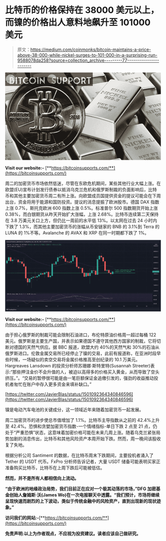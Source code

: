 # 比特币的价格保持在 38000 美元以上，而镍的价格出人意料地飙升至 101000 美元

> 原文：<https://medium.com/coinmonks/bitcoin-maintains-a-price-above-38-000-while-nickel-surges-to-101-000-in-a-surprising-run-9588078da258?source=collection_archive---------77----------------------->

![](img/9feabc428519d2a9096fb308c3546e63.png)

**Visit our website:-** [**https://bitcoinsupports.com/**](https://bitcoinsupports.com/)

周二的加密货币市场依然低迷，尽管在东欧危机期间，某些其他行业大幅上涨。在欧盟(EU)宣布计划发行债券以抵消乌克兰危机和俄罗斯制裁的负面影响后，比特币和其他主要加密货币周二有所上涨。向欧盟成员国提供资金的提议可能会在下周出台，资金将用于能源和国防投资。提议的消息提振了欧洲股市。德国 DAX 指数上涨 0.7%，斯托克欧洲 600 指数上涨 0.5%。标准普尔 500 指数期货开始上涨 0.38%，而白银期货从昨天开始扩大涨幅，上涨 2.68%。比特币连续第二天保持在 3.8 万美元关口上方，但仍比一周前的水平低 13%。以太网在过去 24 小时内下跌了 1.3%，而其他主要加密货币的涨幅从币安链家的 BNB 的 3.1%到 Terra 的 LUNA 的 1%不等。Avalanche 的 AVAX 和 XRP 在同一时期都下跌了 1%。

![](img/fd9fe2c6993424b8167b33be54912978.png)

**Visit our website:-** [**https://bitcoinsupports.com/**](https://bitcoinsupports.com/)

由于担心俄罗斯的制裁可能会限制石油进口，布伦特原油价格周一超过每桶 122 美元。俄罗斯是主要生产国，并表示如果德国不遵守其他西方国家的制裁，它将切断对德国的天然气供应。据 BBC 报道，欧盟大约 40%的天然气和 30%的石油从俄罗斯进口。伦敦金属交易所已经停止了镍的交易，此前有报道称，在亚洲时段早些时候，一场疑似的卖空交易将金属价格推高至创纪录的 10.1 万美元。Hargreaves Lansdown 的投资分析师苏珊娜·斯特里特(Susannah Streeter)表示:“那些押注金价不会升值的人，被迫以高得多的价格买入黄金，从而导致了空头挤压。”。“交易的暂停很可能是由一笔巨额保证金追缴引发的，强劲的收益推动投机者匆忙在账户中存入更多资金来填补缺口。”

[https://twitter.com/JavierBlas/status/1501092364340846596](https://twitter.com/JavierBlas/status/1501092364340846596)

镍是电动汽车电池的关键成分，这一领域近年来随着加密货币一起发展。

周二加密货币的进步使总市值增加了 1.1%。比特币主导指数从之前的 42.4%上升至 42.4%。恐惧和贪婪加密货币指数-一个情绪指标-单日下跌 2 点至 21 点，仍处于“严重恐惧”状态，这意味着加密价格可能在未来几周上涨。随着乌克兰紧张局势加剧的消息传出，比特币和其他风险资产本周开始下跌。然而，周一晚间该股收复了失地。

根据分析公司 Santiment 的数据，在比特币周末下跌期间，主要投机者涌入了 Tether 的 USDT 代币。FxPro 分析师告诉记者，大量 USDT 储备可能表明买家正准备购买比特币，比特币在上周下跌后可能被低估。

**然而，并不是所有人都相信向上流动。**

**“由于欧洲的地缘政治局势，我们目前正在应对一个极其动荡的市场，”DFG 加密基金创始人詹姆斯·沃(James Wo)在一次电报聊天中透露。“我们预计，市场将继续呈现快速而剧烈的上下波动，类似于传统金融中的风险资产，直到出现新的现状迹象。”**

**访问我们的网站:-**[**https://bitcoinsupports.com/**](https://bitcoinsupports.com/)

**免责声明:以上为作者观点，不应视为投资建议。读者应该自己做研究。**